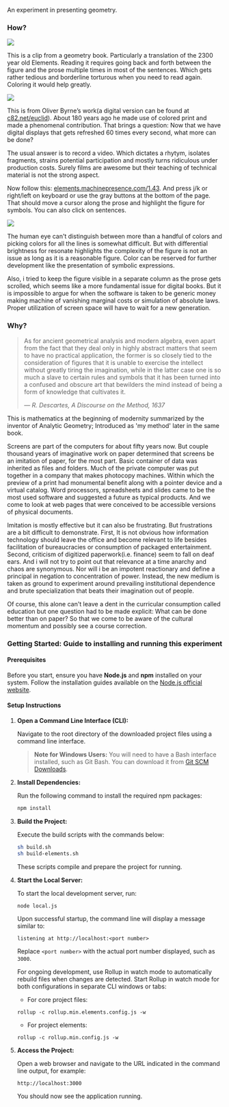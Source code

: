 An experiment in presenting geometry.

### How?

![](img/bare.png)

This is a clip from a geometry book. Particularly a translation of the 2300 year old Elements. Reading it requires going back and forth between the figure and the prose multiple times in most of the sentences. Which gets rather tedious and borderline torturous when you need to read again. Coloring it would help greatly.

![](img/colored.png)

This is from Oliver Byrne’s work(a digital version can be found at [c82.net/euclid](https://c82.net/euclid)). About 180 years ago he made use of colored print and made a phenomenal contribution. That brings a question: Now that we have digital displays that gets refreshed 60 times every second, what more can be done?

The usual answer is to record a video. Which dictates a rhytym, isolates fragments, strains potential participation and mostly turns ridiculous under production costs. Surely films are awesome but their teaching of technical material is not the strong aspect.

Now follow this: [elements.machinepresence.com/1.43](https://elements.machinepresence.com/1.43). And press j/k or right/left on keyboard or use the gray buttons at the bottom of the page. That should move a cursor along the prose and highlight the figure for symbols. You can also click on sentences.

![](img/highlighted.png)

The human eye can't distinguish between more than a handful of colors and picking colors for all the lines is somewhat difficult. But with differential brightness for resonate highlights the complexity of the figure is not an issue as long as it is a reasonable figure. Color can be reserved for further development like the presentation of symbolic expressions.

Also, i tried to keep the figure visible in a separate column as the prose gets scrolled, which seems like a more fundamental issue for digital books. But it is impossible to argue for when the software is taken to be generic money making machine of vanishing marginal costs or simulation of absolute laws. Proper utilization of screen space will have to wait for a new generation.

### Why?

> As for ancient geometrical analysis and modern algebra, even apart from the fact that they deal only in highly abstract matters that seem to have no practical application, the former is so closely tied to the consideration of figures that it is unable to exercise the intellect without greatly tiring the imagination, while in the latter case one is so much a slave to certain rules and symbols that it has been turned into a confused and obscure art that bewilders the mind instead of being a form of knowledge that cultivates it.
>
> &mdash; *R. Descartes, A Discourse on the Method, 1637*

This is mathematics at the beginning of modernity summarized by the inventor of Analytic Geometry; Introduced as 'my method' later in the same book.

Screens are part of the computers for about fifty years now. But couple thousand years of imaginative work on paper determined that screens be an imitation of paper, for the most part. Basic container of data was inherited as files and folders. Much of the private computer was put together in a company that makes photocopy machines. Within which the preview of a print had monumental benefit along with a pointer device and a virtual catalog. Word processors, spreadsheets and slides came to be the most used software and suggested a future as typical products. And we come to look at web pages that were conceived to be accessible versions of physical documents.

Imitation is mostly effective but it can also be frustrating. But frustrations are a bit difficult to demonstrate. First, It is not obvious how information technology should leave the office and become relevant to life besides facilitation of bureaucracies or consumption of packaged entertainment. Second, criticism of digitized paperwork(i.e. finance) seem to fall on deaf ears. And i will not try to point out that relevance at a time anarchy and chaos are synonymous. Nor will i be an impotent reactionary and define a principal in negation to concentration of power. Instead, the new medium is taken as ground to experiment around prevailing institutional dependence and brute specialization that beats their imagination out of people.

Of course, this alone can't leave a dent in the curricular consumption called education but one question had to be made explicit: What can be done better than on paper? So that we come to be aware of the cultural momentum and possibly see a course correction.


### Getting Started: Guide to installing and running this experiment

#### Prerequisites

Before you start, ensure you have **Node.js** and **npm** installed on your system. Follow the installation guides available on the [Node.js official website](https://nodejs.org/).

#### Setup Instructions

1. **Open a Command Line Interface (CLI):**

   Navigate to the root directory of the downloaded project files using a command line interface.

   > **Note for Windows Users:** You will need to have a Bash interface installed, such as Git Bash. You can download it from [Git SCM Downloads](https://git-scm.com/downloads).

2. **Install Dependencies:**

   Run the following command to install the required npm packages:

   ```bash
   npm install
   ```

3. **Build the Project:**

   Execute the build scripts with the commands below:

   ```bash
   sh build.sh
   sh build-elements.sh
   ```

   These scripts compile and prepare the project for running.

4. **Start the Local Server:**

   To start the local development server, run:

   ```bash
   node local.js
   ```

   Upon successful startup, the command line will display a message similar to:

   ```
   listening at http://localhost:<port number>
   ```

   Replace `<port number>` with the actual port number displayed, such as `3000`.

   For ongoing development, use Rollup in watch mode to automatically rebuild files when changes are detected. Start Rollup in watch mode for both configurations in separate CLI windows or tabs:

   * For core project files:
   ```
   rollup -c rollup.min.elements.config.js -w
   ```
   * For project elements:
   ```
   rollup -c rollup.min.config.js -w
   ```



5. **Access the Project:**

   Open a web browser and navigate to the URL indicated in the command line output, for example:

   ```
   http://localhost:3000
   ```

   You should now see the application running.
